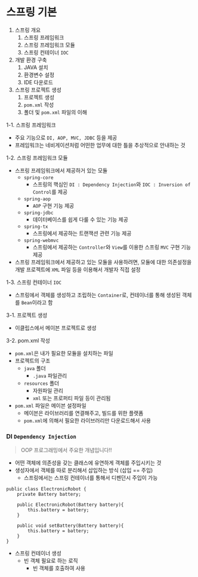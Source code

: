 # 스프링 기본



1. 스프링 개요
   1. 스프링 프레임워크
   2. 스프링 프레임워크 모듈
   3. 스프링 컨테이너 `IOC`
2. 개발 환경 구축
   1. JAVA 설치
   2. 환경변수 설정
   3. IDE 다운로드 
3. 스프링 프로젝트 생성
   1. 프로젝트 생성
   2. `pom.xml` 작성
   3. 폴더 및 `pom.xml` 파일의 이해

1-1. 스프링 프레임워크

- 주요 기능으로 `DI, AOP, MVC, JDBC` 등을 제공
- 프레임워크는 네비게이션처럼 어떤한 업무에 대한 틀을 추상적으로 안내하는 것

1-2. 스프링 프레임워크 모듈

- 스프링 프레임워크에서 제공하거 있는 모듈
  - `spring-core`
    - 스프링의 핵심인 `DI : Dependency Injection`와 `IOC : Inversion of Control`를 제공
  - `spring-aop`
    - `AOP` 구현 기능 제공
  - `spring-jdbc`
    - 데이터베이스를 쉽게 다룰 수 있는 기능 제공
  - `spring-tx`
    - 스프링에서 제공하는 트랜잭션 관련 기능 제공
  - `spring-webmvc`
    - 스프링에서 제공하는  `Controller`와 `View`를 이용한 스프링 `MVC` 구현 기능 제공
- 스프링 프레임워크에서 제공하고 있는 모듈을 사용하려면, 모듈에 대한 의존설정을 개발 프로젝트에 `XML` 파일 등을 이용해서 개발자 직접 설정

1-3. 스프링 컨테이너 `IOC`

- 스프링에서 객체를 생성하고 조립하는 `Container`로, 컨테이너를 통해 생성된 객체를 `Bean`이라고 함

3-1. 프로젝트 생성

- 이클립스에서 메이븐 프로젝트로 생성

3-2. pom.xml 작성

- `pom.xml`은 내가 필요한 모듈을 설치하는 파일
- 프로젝트의 구조
  - `java` 폴더
    - `.java` 파일관리
  - `resources` 폴더
    - 자원파일 관리
    - `xml`   또는 프로퍼티 파일 등이 관리됨
- `pom.xml` 파일은 메이븐 설정파일
  - 메이븐은 라이브러리를 연결해주고, 빌드를 위한 플랫폼
  - `pom.xml`에 의해서 필요한 라이브러리만 다운로드해서 사용

### DI `Dependency Injection`

> OOP 프로그래밍에서 주요한 개념입니다!!

- 어떤 객체에 의존성을 갖는 클래스에 유연하게 객체를 주입시키는 것
- 생성자에서 객체를 따로 분리해서 삽입하는 방식 (삽입 == 주입)
  - 스프링에서는 스프링 컨테이너를 통해서 디펜던시 주입이 가능

```
public class ElectronicRobot {
	private Battery battery;
	
	public ElectronicRobot(Battery battery){
		this.battery = battery;
	}
	
	public void setBattery(Battery battery){
		this.battery = battery;
	}
}
```

- 스프링 컨테이너 생성
  - 빈 객체 필요로 하는 로직
    - 빈 객체를 호출하여 사용







